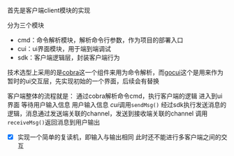 首先是客户端client模块的实现

分为三个模块
- cmd：命令解析模块，解析命令行参数，作为项目的部署入口
- cui：ui界面模块，用于端到端调试
- sdk：客户端逻辑层，封装客户端行为

技术选型上采用的是[cobra](https://github.com/spf13/cobra)这一个组件来用为命令解析，而[gocui](https://github.com/jroimartin/gocui)这个是用来作为暂时的ui交互层，先实现初始的一个界面，后续会有替换

客户端整体的流程就是：
通过cobra解析命令cmd，执行客户端的逻辑
进入到ui界面 等待用户输入信息
用户输入信息 *cui*调用`sendMsg()` 经过sdk执行发送消息的逻辑，消息通过发送端关联的channel，发送到接收端关联的channel 调用`receiveMsg()`返回消息到用户输出

- [x] 实现一个简单的复读机，即输入与输出相同 此时还不能进行多客户端之间的交互
